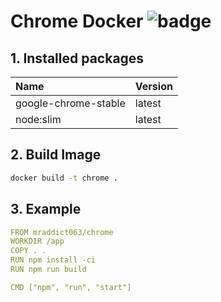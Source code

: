 # Chrome Docker ![badge](https://github.com/MR-Addict/chrome-docker/actions/workflows/docker.yml/badge.svg?branch=main)

## 1. Installed packages

| Name                 | Version |
| :------------------- | :------ |
| google-chrome-stable | latest  |
| node:slim            | latest  |

## 2. Build Image

```bash
docker build -t chrome .
```

## 3. Example

```yaml
FROM mraddict063/chrome
WORKDIR /app
COPY . .
RUN npm install -ci
RUN npm run build

CMD ["npm", "run", "start"]
```

